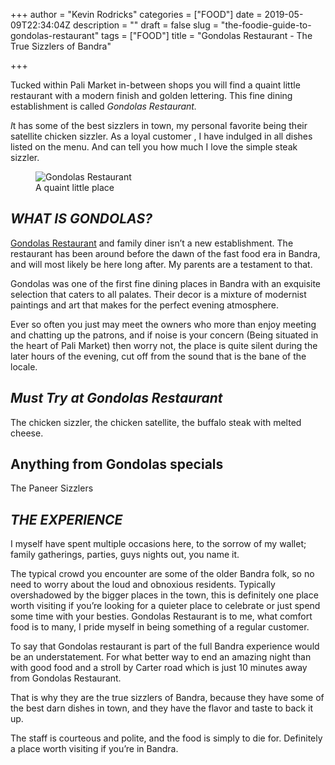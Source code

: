 +++
author = "Kevin Rodricks"
categories = ["FOOD"]
date = 2019-05-09T22:34:04Z
description = ""
draft = false
slug = "the-foodie-guide-to-gondolas-restaurant"
tags = ["FOOD"]
title = "Gondolas Restaurant - The True Sizzlers of Bandra"

+++


<p>Tucked within Pali Market in-between shops you will find a quaint little restaurant with a modern finish and golden lettering. This fine dining establishment is called <em>Gondolas Restaurant.</em></p>
<p><em> I</em>t has some of the best sizzlers in town, my personal favorite being their satellite chicken sizzler. As a loyal customer , I have indulged in all dishes listed on the menu. And can tell you how much I love the simple steak sizzler.</p>
<figure class="image regular"><picture><source srcset="https://images.storychief.com/account_4266/gondola_358399043adbf5ef3d4dbc9e709c788e_800.jpg 1x" media="(max-width: 768px)" /><source srcset="https://images.storychief.com/account_4266/gondola_358399043adbf5ef3d4dbc9e709c788e_800.jpg 1x" media="(min-width: 769px)" /><img class="aligncenter" src="https://i1.wp.com/images.storychief.com/account_4266/gondola_358399043adbf5ef3d4dbc9e709c788e_800.jpg?w=850&#038;ssl=1" alt="Gondolas Restaurant " data-recalc-dims="1" /></picture><figcaption>A quaint little place</figcaption></figure>
<h2 id="158f6"><strong><em>WHAT IS GONDOLAS?</em></strong></h2>
<p><a href="https://www.zomato.com/mumbai/gondola-pali-hill-bandra-west" target="_blank" rel="noopener noreferrer">Gondolas Restaurant</a> and family diner isn&#8217;t a new establishment. The restaurant has been around before the dawn of the fast food era in Bandra, and will most likely be here long after. My parents are a testament to that.</p>
<p>Gondolas was one of the first fine dining places in Bandra with an exquisite selection that caters to all palates. Their decor is a mixture of modernist paintings and art that makes for the perfect evening atmosphere.</p>
<p>Ever so often you just may meet the owners who more than enjoy meeting and chatting up the patrons, and if noise is your concern (Being situated in the heart of Pali Market) then worry not, the place is quite silent during the later hours of the evening, cut off from the sound that is the bane of the locale.<picture><source srcset="https://images.storychief.com/account_4266/WhatsAppImage2019-04-05at7_49_03PM_f89dc4cf1a4e5caa9fb8ad61f1f626ec_800.jpeg 1x" media="(max-width: 768px)" /><source srcset="https://images.storychief.com/account_4266/WhatsAppImage2019-04-05at7_49_03PM_f89dc4cf1a4e5caa9fb8ad61f1f626ec_800.jpeg 1x" media="(min-width: 769px)" /></picture>
<h2 id="2qq07"><strong><em>Must Try at Gondolas Restaurant </em></strong></h2>
<p>The chicken sizzler, the chicken satellite, the buffalo steak with melted cheese.</p>
<h2 id="fcdpu">Anything from Gondolas specials</h2>
<p>The Paneer Sizzlers</p>
<h2 id="arb1a"><strong><em>THE EXPERIENCE </em></strong></h2>
<p>I myself have spent multiple occasions here, to the sorrow of my wallet; family gatherings, parties, guys nights out, you name it.</p>
<p>The typical crowd you encounter are some of the older Bandra folk, so no need to worry about the loud and obnoxious residents. Typically overshadowed by the bigger places in the town, this is definitely one place worth visiting if you&#8217;re looking for a quieter place to celebrate or just spend some time with your besties. Gondolas Restaurant is to me, what comfort food is to many, I pride myself in being something of a regular customer.</p>
<p>To say that Gondolas restaurant is part of the full Bandra experience would be an understatement. For what better way to end an amazing night than with good food and a stroll by Carter road which is just 10 minutes away from Gondolas Restaurant.</p>
<p>That is why they are the true sizzlers of Bandra, because they have some of the best darn dishes in town, and they have the flavor and taste to back it up.</p>
<p>The staff is courteous and polite, and the food is simply to die for. Definitely a place worth visiting if you&#8217;re in Bandra.</p>
<p><!-- strchf script --><script>        if(window.strchfSettings === undefined) window.strchfSettings = {};    window.strchfSettings.stats = {url: "https://urban-wiz.storychief.io/the-foodie-guide-to-gondolas-restaurant?id=551316818&type=2",title: "Gondolas Restaurant - The True Sizzlers of Bandra",id: "5898643e-cb57-4197-adf1-22d855b8bf1d"};            (function(d, s, id) {      var js, sjs = d.getElementsByTagName(s)[0];      if (d.getElementById(id)) {window.strchf.update(); return;}      js = d.createElement(s); js.id = id;      js.src = "https://d37oebn0w9ir6a.cloudfront.net/scripts/v0/strchf.js";      js.async = true;      sjs.parentNode.insertBefore(js, sjs);    }(document, 'script', 'storychief-jssdk'))    </script><!-- End strchf script --></p>



